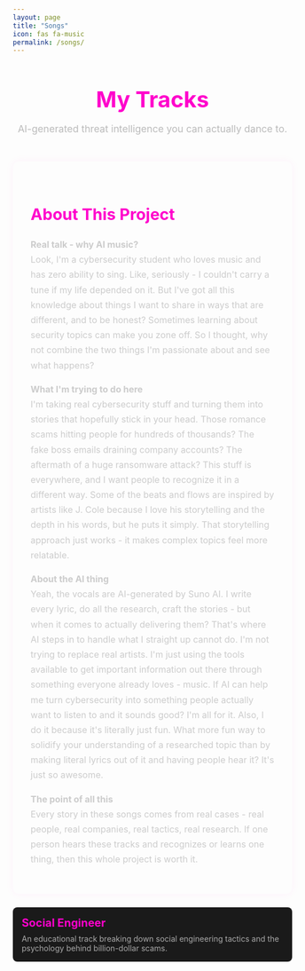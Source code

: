 ```yaml
---
layout: page
title: "Songs"
icon: fas fa-music
permalink: /songs/
---
```


<div class="song-header">
  <h1 class="song-title"> My Tracks</h1>
  <p class="song-subtitle"> AI-generated threat intelligence you can actually dance to.</p>
</div>

<!-- 🔍 About Section – Your Original Text -->
<section class="project-info">
  <h2> About This Project</h2>
  <p><strong>Real talk - why AI music?</strong><br>
  Look, I'm a cybersecurity student who loves music and has zero ability to sing. Like, seriously - I couldn't carry a tune if my life depended on it. But I've got all this knowledge about things I want to share in ways that are different, and to be honest? Sometimes learning about security topics can make you zone off.
  So I thought, why not combine the two things I'm passionate about and see what happens?</p>

  <p><strong>What I'm trying to do here</strong><br>
  I'm taking real cybersecurity stuff and turning them into stories that hopefully stick in your head. Those romance scams hitting people for hundreds of thousands? The fake boss emails draining company accounts? The aftermath of a huge ransomware attack? This stuff is everywhere, and I want people to recognize it in a different way.
  Some of the beats and flows are inspired by artists like J. Cole because I love his storytelling and the depth in his words, but he puts it simply. That storytelling approach just works - it makes complex topics feel more relatable.</p>

  <p><strong>About the AI thing</strong><br>
  Yeah, the vocals are AI-generated by Suno AI. I write every lyric, do all the research, craft the stories - but when it comes to actually delivering them? That's where AI steps in to handle what I straight up cannot do.
  I'm not trying to replace real artists. I'm just using the tools available to get important information out there through something everyone already loves - music. If AI can help me turn cybersecurity into something people actually want to listen to and it sounds good? I'm all for it. Also, I do it because it's literally just fun. What more fun  way to solidify your understanding of a researched topic than by making literal lyrics out of it and having people hear it? It's just so awesome.</p>

  <p><strong>The point of all this</strong><br>
  Every story in these songs comes from real cases - real people, real companies, real tactics, real research. If one person hears these tracks and recognizes or learns one thing, then this whole project is worth it.</p>
</section>

<ul class="song-list">
  <li>
    <a href="/songs/social-engineer/"> Social Engineer</a>
    <p>An educational track breaking down social engineering tactics and the psychology behind billion-dollar scams.</p>
  </li>
</ul>

<style>
.song-header {
  text-align: center;
  margin-bottom: 2rem;
}
.song-title {
  font-size: 2.5rem;
  color: #ff00cc;
  margin-bottom: 0.5rem;
}
.song-subtitle {
  font-size: 1.1rem;
  color: #bbb;
}
.song-list {
  list-style: none;
  padding: 0;
}
.song-list li {
  margin: 1.5rem 0;
  padding: 1rem;
  background: #1a1a1a;
  border-radius: 8px;
  transition: background 0.3s;
}
.song-list li:hover {
  background: #292929;
}
.song-list a {
  font-size: 1.25rem;
  font-weight: bold;
  color: #ff00cc;
  text-decoration: none;
}
.song-list p {
  color: #aaa;
  margin: 0.5rem 0 0;
}

/* About Section Styling */
.project-info {
  background-color: rgba(255,255,255,0.03);
  padding: 2rem;
  border-radius: 12px;
  margin-top: 3rem;
  box-shadow: 0 0 15px rgba(255, 0, 204, 0.05);
  color: #ccc;
  font-size: 1rem;
  line-height: 1.7;
}
.project-info h2 {
  color: #ff00cc;
  font-size: 1.8rem;
  margin-bottom: 1rem;
}
</style>
